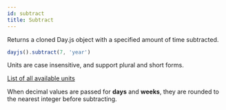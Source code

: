 ```yaml
---
id: subtract
title: Subtract
---
```

Returns a cloned Day.js object with a specified amount of time subtracted.

```js
dayjs().subtract(7, 'year')
```

Units are case insensitive, and support plural and short forms.

[List of all available units](../manipulate/add#list-of-all-available-units)

When decimal values are passed for **days** and **weeks**, they are rounded to the nearest integer before subtracting.
